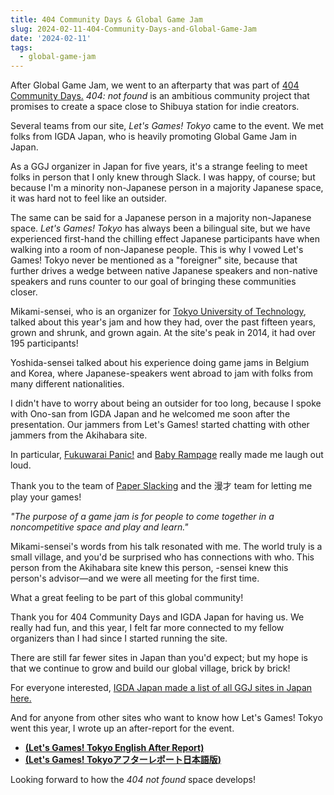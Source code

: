 ```yaml
---
title: 404 Community Days & Global Game Jam
slug: 2024-02-11-404-Community-Days-and-Global-Game-Jam
date: '2024-02-11'
tags:
  - global-game-jam
---
```


After Global Game Jam, we went to an afterparty that was part of [404 Community Days.](https://www.igda.jp/2024/01/25/14381/) _404: not found_ is an ambitious community project that promises to create a space close to Shibuya station for indie creators.

Several teams from our site, _Let's Games! Tokyo_ came to the event. We met folks from IGDA Japan, who is heavily promoting Global Game Jam in Japan.

As a GGJ organizer in Japan for five years, it's a strange feeling to meet folks in person that I only knew through Slack. I was happy, of course; but because I'm a minority non-Japanese person in a majority Japanese space, it was hard not to feel like an outsider.

The same can be said for a Japanese person in a majority non-Japanese space. _Let's Games! Tokyo_ has always been a bilingual site, but we have experienced first-hand the chilling effect Japanese participants have when walking into a room of non-Japanese people. This is why I vowed Let's Games! Tokyo never be mentioned as a "foreigner" site, because that further drives a wedge between native Japanese speakers and non-native speakers and runs counter to our goal of bringing these communities closer.

Mikami-sensei, who is an organizer for [Tokyo University of Technology](https://globalgamejam.org/jam-sites/2024/tokyo-university-technology), talked about this year's jam and how they had, over the past fifteen years, grown and shrunk, and grown again. At the site's peak in 2014, it had over 195 participants!

Yoshida-sensei talked about his experience doing game jams in Belgium and Korea, where Japanese-speakers went abroad to jam with folks from many different nationalities.

I didn't have to worry about being an outsider for too long, because I spoke with Ono-san from IGDA Japan and he welcomed me soon after the presentation. Our jammers from Let's Games! started chatting with other jammers from the Akihabara site.

In particular, [Fukuwarai Panic!](https://globalgamejam.org/games/2024/fuxiaoihanitsukufukuwaraipanic-6) and [Baby Rampage](https://globalgamejam.org/games/2024/baby-rampage-4) really made me laugh out loud.

Thank you to the team of [Paper Slacking](https://globalgamejam.org/games/2024/paper-slacking-2) and the 漫才 team for letting me play your games!

_"The purpose of a game jam is for people to come together in a noncompetitive space and play and learn."_

Mikami-sensei's words from his talk resonated with me. The world truly is a small village, and you'd be surprised who has connections with who. This person from the Akihabara site knew this person, -sensei knew this person's advisor—and we were all meeting for the first time.

What a great feeling to be part of this global community!

Thank you for 404 Community Days and IGDA Japan for having us. We really had fun, and this year, I felt far more connected to my fellow organizers than I had since I started running the site.

There are still far fewer sites in Japan than you'd expect; but my hope is that we continue to grow and build our global village, brick by brick!

For everyone interested, [IGDA Japan made a list of all GGJ sites in Japan here.](https://ggj.igda.jp/site-list/)

And for anyone from other sites who want to know how Let's Games! Tokyo went this year, I wrote up an after-report for the event.

-   **[(Let's Games! Tokyo English After Report)](https://illuminesce.net/blog/posts/2024-02-07-Global-Game-Jam-2024-After-Report)**
-   **[(Let's Games! Tokyoアフターレポート日本語版)](https://illuminesce.net/blog/posts/2024-02-07-GGJ24-Report-JP.html)**

Looking forward to how the _404 not found_ space develops!
